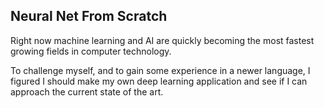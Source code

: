 ## Neural Net From Scratch
Right now machine learning and AI are quickly becoming the most fastest growing fields in computer technology.

To challenge myself, and to gain some experience in a newer language, I figured I should make my own deep learning application and see if I can approach the current state of the art.
